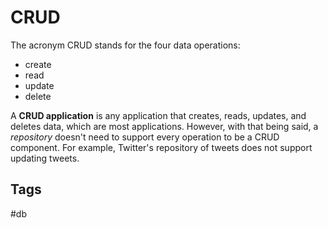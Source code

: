 # CRUD
The acronym CRUD stands for the four data operations:

* create  
* read  
* update  
* delete  

A **CRUD application** is any application that creates, reads, updates, and deletes data, which are most applications. However, with that being said, a *repository* doesn't need to support every operation to be a CRUD component. For example, Twitter's repository of tweets does not support updating tweets.   

## Tags
#db

